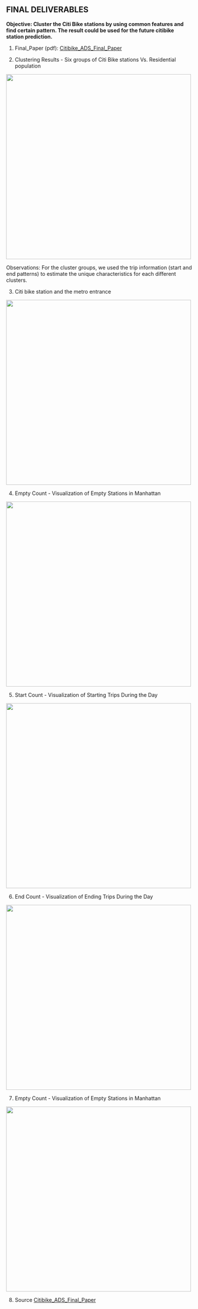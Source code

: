 ## FINAL DELIVERABLES

**Objective: Cluster the Citi Bike stations by using common features and find certain pattern. The result could be used for the future citibike  station prediction.**

1. Final_Paper (pdf):
[Citibike_ADS_Final_Paper](https://github.com/mv1742/CitiBike_Usage_Prediction_Model-1/blob/master/FINAL/Citibike_ADS.pdf)

2. Clustering Results - Six groups of Citi Bike stations Vs. Residential population 
<img src="https://github.com/mv1742/CitiBike_Usage_Prediction_Model-1/blob/master/FINAL/Clusters.jpg" width="500">

Observations:
For the cluster groups, we used the trip information (start and end patterns) to estimate the unique characteristics for each different clusters.

3. Citi bike station and the metro entrance 
<img src="https://github.com/mv1742/CitiBike_Usage_Prediction_Model-1/blob/master/FINAL/Stations.jpg" width="500">

4. Empty Count - Visualization of Empty Stations in Manhattan
<img src="https://github.com/mv1742/CitiBike_Usage_Prediction_Model-1/blob/master/FINAL/empty.gif" width="500">

5. Start Count - Visualization of Starting Trips During the Day
<img src="https://github.com/mv1742/CitiBike_Usage_Prediction_Model-1/blob/master/FINAL/start.gif" width="500">

6. End Count - Visualization of Ending Trips During the Day
<img src="https://github.com/mv1742/CitiBike_Usage_Prediction_Model-1/blob/master/FINAL/end.gif" width="500">

7. Empty Count - Visualization of Empty Stations in Manhattan
<img src="https://github.com/mv1742/CitiBike_Usage_Prediction_Model-1/blob/master/FINAL/empty.gif" width="500">

8. Source
[Citibike_ADS_Final_Paper](https://github.com/mv1742/CitiBike_Usage_Prediction_Model-1/blob/master/FINAL/GIS%20image%20and%20file%20for%20images.zip)
